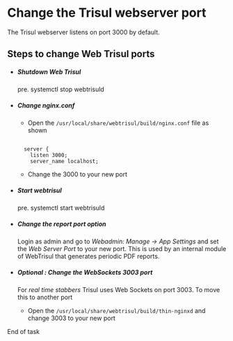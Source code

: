 # Change the Trisul webserver port

The Trisul webserver listens on port 3000 by default.

## Steps to change Web Trisul ports

<ul class="step-text">

<li>

##### Shutdown Web Trisul

pre. systemctl stop webtrisuld

</li>

<li>

##### Change nginx.conf

  - Open the `/usr/local/share/webtrisul/build/nginx.conf` file as shown

<!-- end list -->

``` 
 
  server {
    listen 3000;
    server_name localhost;
```

  - Change the 3000 to your new port

</li>

<li>

##### Start webtrisul

pre. systemctl start webtrisuld

</li>

<li>

##### Change the report port option

Login as admin and go to *Webadmin: Manage -\> App Settings* and set the
*Web Server Port* to your new port. This is used by an internal module
of WebTrisul that generates periodic PDF reports.

</li>

<li>

##### Optional : Change the WebSockets 3003 port

For *real time stabbers* Trisul uses Web Sockets on port 3003. To move
this to another port

  - Open the `/usr/local/share/webtrisul/build/thin-nginxd` and change
    3003 to your new port

</li>

</ul>

End of task
